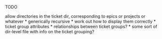 TODO

allow directories in the ticket dir, corresponding to epics or projects or whatever
    * generically recursive
    * work out how to display them correctly
    * ticket group attributes
        * relationships between ticket groups?
        * some sort of dir-level file with info on the ticket grouping?
